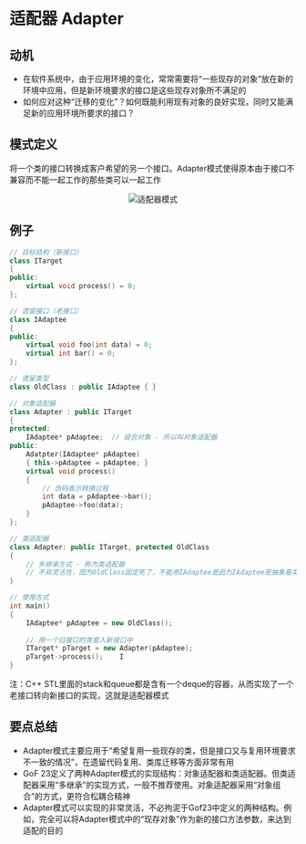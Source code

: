 # 适配器 Adapter

## 动机

- 在软件系统中，由于应用环境的变化，常常需要将“一些现存的对象”放在新的环境中应用，但是新环境要求的接口是这些现存对象所不满足的
- 如何应对这种“迁移的变化”？如何既能利用现有对象的良好实现，同时又能满足新的应用环境所要求的接口？

## 模式定义

将一个类的接口转换成客户希望的另一个接口。Adapter模式使得原本由于接口不兼容而不能一起工作的那些类可以一起工作

<div align="center"><img src="./images/适配器模式.png" alt="适配器模式" height= width= /></div>

## 例子

```cpp
// 目标结构（新接口）
class ITarget
{
public:
    virtual void process() = 0;
};

// 遗留接口（老接口）
class IAdaptee
{
public:
    virtual void foo(int data) = 0;
    virtual int bar() = 0;
};

// 遗留类型
class OldClass : public IAdaptee { }

// 对象适配器
class Adapter : public ITarget
{
protected:
    IAdaptee* pAdaptee;  // 组合对象 - 所以叫对象适配器
public:
    Adatpter(IAdaptee* pAdaptee)
    { this->pAdaptee = pAdaptee; }
    virtual void process()
    {
        // 伪码表示转换过程
        int data = pAdaptee->bar();
        pAdaptee->foo(data);
    }
};

// 类适配器
class Adapter: public ITarget, protected OldClass
{
    // 多继承方式 - 称为类适配器
    // 不具灵活性，因为OldClass固定死了，不能用IAdaptee是因为IAdaptee是抽象基类，这里不能重写虚函数，不然没有适配器的意义了
}

// 使用方式
int main()
{
    IAdaptee* pAdaptee = new OldClass();
    
    // 用一个旧接口的类套入新接口中
    ITarget* pTarget = new Adapter(pAdaptee);
    pTarget->process();    I
}

```

注：C++ STL里面的stack和queue都是含有一个deque的容器，从而实现了一个老接口转向新接口的实现，这就是适配器模式

## 要点总结

- Adapter模式主要应用于“希望复用一些现存的类，但是接口又与复用环境要求不一致的情况”，在遗留代码复用、类库迁移等方面非常有用
- GoF 23定义了两种Adapter模式的实现结构：对象适配器和类适配器。但类适配器采用“多继承”的实现方式，一般不推荐使用。对象适配器采用“对象组合”的方式，更符合松耦合精神
- Adapter模式可以实现的非常灵活，不必拘泥于Gof23中定义的两种结构。例如，完全可以将Adapter模式中的“现存对象”作为新的接口方法参数，来达到适配的目的
